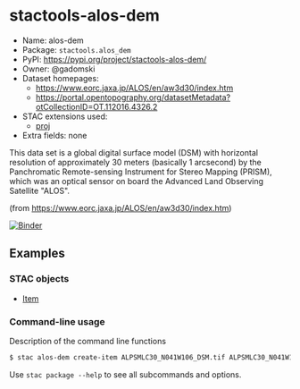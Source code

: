 # stactools-alos-dem

- Name: alos-dem
- Package: `stactools.alos_dem`
- PyPI: https://pypi.org/project/stactools-alos-dem/
- Owner: @gadomski
- Dataset homepages:
  - https://www.eorc.jaxa.jp/ALOS/en/aw3d30/index.htm
  - https://portal.opentopography.org/datasetMetadata?otCollectionID=OT.112016.4326.2
- STAC extensions used:
  - [proj](https://github.com/stac-extensions/projection/)
- Extra fields: none

This data set is a global digital surface model (DSM) with horizontal resolution of approximately 30 meters (basically 1 arcsecond) by the Panchromatic Remote-sensing Instrument for Stereo Mapping (PRISM), which was an optical sensor on board the Advanced Land Observing Satellite "ALOS".

(from https://www.eorc.jaxa.jp/ALOS/en/aw3d30/index.htm)

[![Binder](https://mybinder.org/badge_logo.svg)](https://mybinder.org/v2/gh/stactools-packages/alos-gap/main?filepath=docs/installation_and_basic_usage.ipynb)
## Examples

### STAC objects

- [Item](examples/item/item.json)

### Command-line usage

Description of the command line functions

```bash
$ stac alos-dem create-item ALPSMLC30_N041W106_DSM.tif ALPSMLC30_N041W106_DSM.json
```

Use `stac package --help` to see all subcommands and options.
